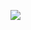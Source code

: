 ![](https://github-readme-stats.vercel.app/api?username=igxnon&show_icons=true&icon_color=CE1D2D&text_color=718096&bg_color=ffffff&hide_title=true)
